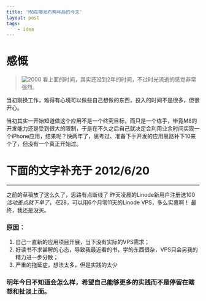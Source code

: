 ```yaml
---
title: 'M8在哪发布两年后的今天'
layout: post
tags:
    - idea
---
```


# 感慨
> ![2000](http://t2.qpic.cn/mblogpic/e4ae8bbb99e81978fe36/2000)
看上面的时间，其实还没到2年的时间，不过时光流逝的感觉非常强烈。

当初刚换工作，难得有心境可以做些自己想做的东西，投入的时间不是很多，但很开心。  

当初其实一开始知道做这个应用不是一个终究目标，而只是一个练手，毕竟M8的开发能力还是受到很大的限制，于是在不久之后自己就决定会利用业余时间实现一个iPhone应用，结果呢？快两年了，思考过、准备下手开发的应用思路补下10来个了，但没有一个真正开始过。

# 下面的文字补充于 2012/6/20
------
之前的草稿放了这么久了，思路有点断线了
昨天凌晨的Linode新用户注册送$100活动差点就下单了，花$28，可以用6个月零11天的Linode VPS，多么实惠啊！
最终，我还是没买。

### 原因：
1. 自己一直新的应用项目开展，当下没有实际的VPS需求；
2. 好读书不求甚解的心态，导致我最近看的书，学的东西很杂，VPS只会另我的精力进一步分散；
3. 严重的拖延症，想法太多，但是实践的太少

### 明年今日不知道会怎么样，希望自己能够更多的实践而不是停留在瞎想和扯淡上面。